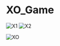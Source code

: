 # XO_Game


![X1](https://user-images.githubusercontent.com/63372032/114202612-a2f37200-9957-11eb-8831-4215e73c04cf.png)
![X2](https://user-images.githubusercontent.com/63372032/114202617-a38c0880-9957-11eb-9bdd-fdbb4daa251b.png)

![XO](https://user-images.githubusercontent.com/63372032/114201957-05983e00-9957-11eb-8289-7a3c7764ca97.png)
